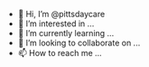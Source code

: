 - 👋 Hi, I’m @pittsdaycare
- 👀 I’m interested in ...
- 🌱 I’m currently learning ...
- 💞️ I’m looking to collaborate on ...
- 📫 How to reach me ...

<!---
pittsdaycare/pittsdaycare is a ✨ special ✨ repository because its `README.md` (this file) appears on your GitHub profile.
You can click the Preview link to take a look at your changes.
--->

